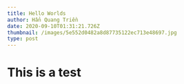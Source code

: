 ```yaml
---
title: Hello Worlds
author: Hẩn Quang Triền
date: 2020-09-10T01:31:21.726Z
thumbnail: /images/5e552d0482a8d87735122ec713e48697.jpg
type: post
---
```

# This is a test